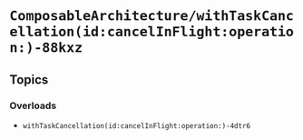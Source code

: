 # ``ComposableArchitecture/withTaskCancellation(id:cancelInFlight:operation:)-88kxz``

## Topics

### Overloads

- ``withTaskCancellation(id:cancelInFlight:operation:)-4dtr6``
